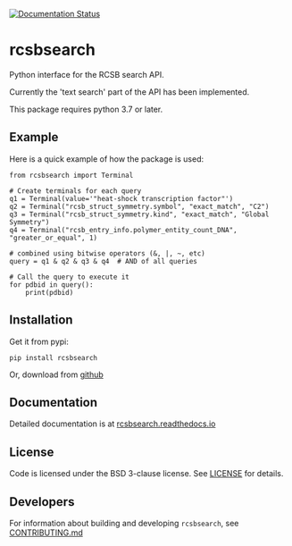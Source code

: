 [![Documentation Status](https://readthedocs.org/projects/rcsbsearch/badge/?version=latest)](https://rcsbsearch.readthedocs.io/en/latest/?badge=latest)

# rcsbsearch

Python interface for the RCSB search API.

Currently the 'text search' part of the API has been implemented.

This package requires python 3.7 or later.

## Example

Here is a quick example of how the package is used:

    from rcsbsearch import Terminal

    # Create terminals for each query
    q1 = Terminal(value='"heat-shock transcription factor"')
    q2 = Terminal("rcsb_struct_symmetry.symbol", "exact_match", "C2")
    q3 = Terminal("rcsb_struct_symmetry.kind", "exact_match", "Global Symmetry")
    q4 = Terminal("rcsb_entry_info.polymer_entity_count_DNA", "greater_or_equal", 1)

    # combined using bitwise operators (&, |, ~, etc)
    query = q1 & q2 & q3 & q4  # AND of all queries

    # Call the query to execute it
    for pdbid in query():
        print(pdbid)

## Installation

Get it from pypi:

    pip install rcsbsearch

Or, download from [github](https://github.com/sbliven/rcsbsearch)

## Documentation

Detailed documentation is at [rcsbsearch.readthedocs.io](https://rcsbsearch.readthedocs.io/en/latest/)

## License

Code is licensed under the BSD 3-clause license. See [LICENSE](LICENSE) for details.

## Developers

For information about building and developing `rcsbsearch`, see
[CONTRIBUTING.md](CONTRIBUTING.md)
